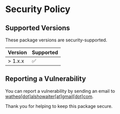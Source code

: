 # Security Policy

## Supported Versions

These package versions are security-supported.

| Version | Supported          |
|---------|--------------------|
| > 1.x.x | :white_check_mark: |

## Reporting a Vulnerability

You can report a vulnerability by sending an email to [watheq[dot]alshowaiter[at]gmail[dot]com](mailto:watheq[dot]alshowaiter[at]gmail[dot]com).

Thank you for helping to keep this package secure.
